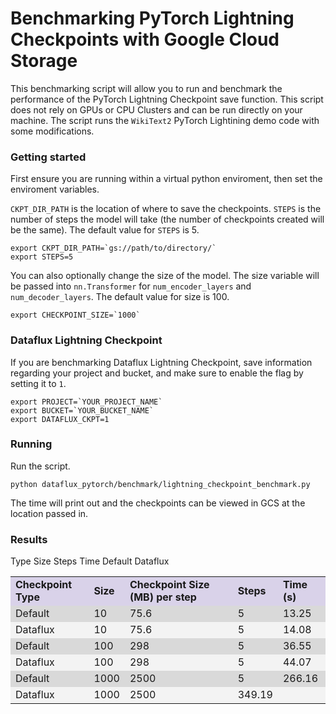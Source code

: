 # Benchmarking PyTorch Lightning Checkpoints with Google Cloud Storage

This benchmarking script will allow you to run and benchmark the performance of the PyTorch Lightning Checkpoint save function. This script does not rely on GPUs or CPU Clusters and can be run directly on your machine. The script runs the `WikiText2` PyTorch Lightining demo code with some modifications.

### Getting started

First ensure you are running within a virtual python enviroment, then set the enviroment variables.

`CKPT_DIR_PATH` is the location of where to save the checkpoints. `STEPS` is the number of steps the model will take (the number of checkpoints created will be the same). The default value for `STEPS` is 5.

```shell
export CKPT_DIR_PATH=`gs://path/to/directory/`
export STEPS=5
```

You can also optionally change the size of the model. The size variable will be passed into `nn.Transformer` for `num_encoder_layers` and `num_decoder_layers`. The default value for size is 100.

```shell
export CHECKPOINT_SIZE=`1000`
```

### Dataflux Lightning Checkpoint

If you are benchmarking Dataflux Lightning Checkpoint, save information regarding your project and bucket, and make sure to enable the flag by setting it to `1`.

```shell
export PROJECT=`YOUR_PROJECT_NAME`
export BUCKET=`YOUR_BUCKET_NAME`
export DATAFLUX_CKPT=1
```

### Running

Run the script.

```shell
python dataflux_pytorch/benchmark/lightning_checkpoint_benchmark.py
```

The time will print out and the checkpoints can be viewed in GCS at the location passed in.

### Results

Type Size Steps Time
Default
Dataflux

<table>
  <tr>
   <td style="background-color: #d9d2e9"><strong>Checkpoint Type</strong>
   </td>
   <td style="background-color: #d9d2e9"><strong>Size</strong>
   </td>
   <td style="background-color: #d9d2e9"><strong>Checkpoint Size (MB) per step</strong>
   </td>
   <td style="background-color: #d9d2e9"><strong>Steps</strong>
   </td>
   <td style="background-color: #d9d2e9"><strong>Time (s)</strong>
   </td>
  </tr>
  <tr>
   <td style="background-color: #d9d9d9"> Default
   </td>
   <td style="background-color: #d9d9d9">10
   </td>
   <td style="background-color: #d9d9d9">75.6
   </td>
   <td style="background-color: #d9d9d9">5
   </td>
   <td style="background-color: #d9d9d9">13.25
   </td>
  </tr>
  <tr>
   <td style="background-color: #f3f3f3">Dataflux
   </td>
   <td style="background-color: #f3f3f3">10
   </td>
   <td style="background-color: #f3f3f3">75.6
   </td>
   </td>
   <td style="background-color: #f3f3f3">5
   </td>
   </td>
   <td style="background-color: #f3f3f3">14.08
   </td>
  </tr>
  <tr>
   <td style="background-color: #d9d9d9">Default
   </td>
   <td style="background-color: #d9d9d9">100
   </td>
   <td style="background-color: #d9d9d9">298
   </td>
   <td style="background-color: #d9d9d9">5
   </td>
   <td style="background-color: #d9d9d9">36.55
   </td>
  </tr>
  <tr>
   <td style="background-color: #f3f3f3">Dataflux
   </td>
   <td style="background-color: #f3f3f3">100
   </td>
   <td style="background-color: #f3f3f3">298
   </td>
   </td>
   <td style="background-color: #f3f3f3">5
   </td>
   </td>
   <td style="background-color: #f3f3f3">44.07
   </td>
  </tr>
  <tr>
   <td style="background-color: #d9d9d9"> Default
   </td>
   <td style="background-color: #d9d9d9">1000
   </td>
   <td style="background-color: #d9d9d9">2500
   </td>
   <td style="background-color: #d9d9d9">5
   </td>
   <td style="background-color: #d9d9d9">266.16
   </td>
  </tr>
  <tr>
   <td style="background-color: #f3f3f3">Dataflux
   </td>
   <td style="background-color: #f3f3f3">1000
   </td>
   <td style="background-color: #f3f3f3">2500
   </td>
   </td>
   <td style="background-color: #f3f3f3">349.19
   </td>
   </td>
   <td style="background-color: #f3f3f3">
   </td>
  </tr>
</table>
